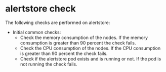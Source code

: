 # alertstore check

The following checks are performed on alertstore:

- Initial common checks:
    - Check the memory consumption of the nodes. If the memory consumption is greater than 90 percent the check fails.
    - Check the CPU consumption of the nodes. If the CPU consumption is greater than 90 percent the check fails.
    - Check if the alertstore pod exists and is running or not. If the pod is not running the check fails.

